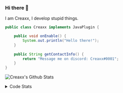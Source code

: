 ### Hi there 👋

I am Creaxx, I develop stupid things. 

```java
public class Creaxx implements JavaPlugin {

    public void onEnable() {
        System.out.println("Hello there!");
    }
    
    public String getContactInfo() {
        return "Message me on discord: Creaxx#0001";
    }
}
```

![Creaxx's Github Stats](https://github-readme-stats.vercel.app/api?username=CreaxxOG&show_icons=true&theme=dark&count_private=true)

<details>
  <summary>Code Stats</summary>

<!--START_SECTION:waka-->
![Code Time](http://img.shields.io/badge/Code%20Time-817%20hrs%2043%20mins-blue)

![Lines of code](https://img.shields.io/badge/From%20Hello%20World%20I%27ve%20Written-73%20Thousand%20lines%20of%20code-blue)

**🐱 My GitHub Data** 

> 🏆 335 Contributions in the Year 2022
 > 
> 📦 227.0 kB Used in GitHub's Storage 
 > 
> 🚫 Not Opted to Hire
 > 
> 📜 3 Public Repositories 
 > 
> 🔑 2 Private Repositories  
 > 
**I'm a Night 🦉** 

```text
🌞 Morning    6 commits      █░░░░░░░░░░░░░░░░░░░░░░░░   3.59% 
🌆 Daytime    67 commits     ██████████░░░░░░░░░░░░░░░   40.12% 
🌃 Evening    77 commits     ███████████░░░░░░░░░░░░░░   46.11% 
🌙 Night      17 commits     ██░░░░░░░░░░░░░░░░░░░░░░░   10.18%

```
📅 **I'm Most Productive on Wednesday** 

```text
Monday       24 commits     ███░░░░░░░░░░░░░░░░░░░░░░   14.37% 
Tuesday      32 commits     ████░░░░░░░░░░░░░░░░░░░░░   19.16% 
Wednesday    52 commits     ███████░░░░░░░░░░░░░░░░░░   31.14% 
Thursday     11 commits     █░░░░░░░░░░░░░░░░░░░░░░░░   6.59% 
Friday       16 commits     ██░░░░░░░░░░░░░░░░░░░░░░░   9.58% 
Saturday     18 commits     ██░░░░░░░░░░░░░░░░░░░░░░░   10.78% 
Sunday       14 commits     ██░░░░░░░░░░░░░░░░░░░░░░░   8.38%

```


📊 **This Week I Spent My Time On** 

```text
💬 Programming Languages: 
Java                     19 hrs 46 mins      ███████████████████████░░   93.59% 
TypeScript               24 mins             ░░░░░░░░░░░░░░░░░░░░░░░░░   1.97% 
XML                      22 mins             ░░░░░░░░░░░░░░░░░░░░░░░░░   1.79% 
Kotlin                   16 mins             ░░░░░░░░░░░░░░░░░░░░░░░░░   1.3% 
YAML                     6 mins              ░░░░░░░░░░░░░░░░░░░░░░░░░   0.5%

🔥 Editors: 
IntelliJ                 21 hrs 8 mins       █████████████████████████   100.0%

```

**I Mostly Code in Java** 

```text
Java                     5 repos             ███████████████░░░░░░░░░░   62.5% 
EJS                      1 repo              ███░░░░░░░░░░░░░░░░░░░░░░   12.5% 
Kotlin                   1 repo              ███░░░░░░░░░░░░░░░░░░░░░░   12.5% 
Python                   1 repo              ███░░░░░░░░░░░░░░░░░░░░░░   12.5%

```



 Last Updated on 27/08/2022 06:29:36 UTC
<!--END_SECTION:waka-->
</details>
